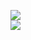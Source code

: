[![](https://img.shields.io/badge/Made%20With-Github%20Spray-lightgrey.svg?style=for-the-badge&logo=github)](https://github.com/Annihil/github-spray#10655)  
[![](https://i.imgur.com/2DrTn0Z.gif)](https://github.com/Annihil/github-spray)